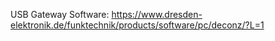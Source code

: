 USB Gateway Software: https://www.dresden-elektronik.de/funktechnik/products/software/pc/deconz/?L=1
